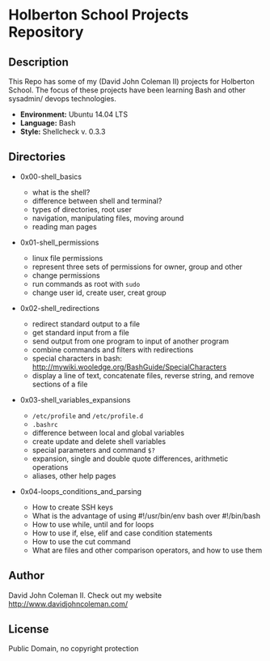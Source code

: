 # Holberton School Projects Repository

## Description

This Repo has some of my (David John Coleman II) projects for Holberton School.
The focus of these projects have been learning Bash and other sysadmin/ devops
technologies.

* __Environment:__ Ubuntu 14.04 LTS
* __Language:__ Bash
* __Style:__ Shellcheck v. 0.3.3

## Directories

* 0x00-shell_basics

  * what is the shell?
  * difference between shell and terminal?
  * types of directories, root user
  * navigation, manipulating files, moving around
  * reading man pages

* 0x01-shell_permissions

  * linux file permissions
  * represent three sets of permissions for owner, group and other
  * change permissions
  * run commands as root with ``sudo``
  * change user id, create user, creat group

* 0x02-shell_redirections

  * redirect standard output to a file
  * get standard input from a file
  * send output from one program to input of another program
  * combine commands and filters with redirections
  * special characters in bash:
  http://mywiki.wooledge.org/BashGuide/SpecialCharacters
  * display a line of text, concatenate files, reverse string, and
  remove sections of a file

* 0x03-shell_variables_expansions

  * ``/etc/profile`` and ``/etc/profile.d``
  * ``.bashrc``
  * difference between local and global variables
  * create update and delete shell variables
  * special parameters and command ``$?``
  * expansion, single and double quote differences, arithmetic operations
  * aliases, other help pages

* 0x04-loops_conditions_and_parsing

  * How to create SSH keys
  * What is the advantage of using #!/usr/bin/env bash over #!/bin/bash
  * How to use while, until and for loops
  * How to use if, else, elif and case condition statements
  * How to use the cut command
  * What are files and other comparison operators, and how to use them

## Author

David John Coleman II.	Check out my website http://www.davidjohncoleman.com/

## License

Public Domain, no copyright protection
